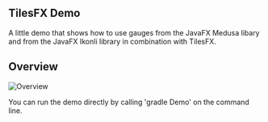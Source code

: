 ## TilesFX Demo
A little demo that shows how to use gauges from the JavaFX Medusa libary and
from the JavaFX Ikonli library in combination with TilesFX.

## Overview
![Overview](https://dl.dropboxusercontent.com/u/84552/TilesFX_Demo.png)

You can run the demo directly by calling 'gradle Demo' on the command line.
